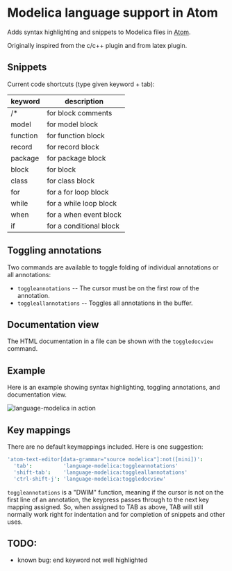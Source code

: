 # Modelica language support in Atom

Adds syntax highlighting and snippets to Modelica files in [Atom](https://atom.io/ "Atom").

Originally inspired from the c/c++ plugin and from latex plugin.

## Snippets

Current code shortcuts (type given keyword + tab):

keyword  | description
---      | ---
/*       | for block comments
model    | for model block
function | for function block
record   | for record block
package  | for package block
block    | for block
class    | for class block
for      | for a for loop block
while    | for a while loop block
when     | for a when event block
if       | for a conditional block

## Toggling annotations

Two commands are available to toggle folding of individual annotations or all
annotations:

- `toggleannotations` -- The cursor must be on the first row of the annotation.
- `toggleallannotations` -- Toggles all annotations in the buffer.

## Documentation view

The HTML documentation in a file can be shown with the `toggledocview` command.

## Example

Here is an example showing syntax highlighting, toggling annotations, and
documentation view.

![language-modelica in action](https://github.com/tshort/atom-language-modelica/raw/master/atom-modelica.gif)

## Key mappings

There are no default keymappings included. Here is one suggestion:

```cson
'atom-text-editor[data-grammar="source modelica"]:not([mini])':
  'tab':          'language-modelica:toggleannotations'
  'shift-tab':    'language-modelica:toggleallannotations'
  'ctrl-shift-j': 'language-modelica:toggledocview'
```

`toggleannotations` is a "DWIM" function, meaning if the cursor is not on the
first line of an annotation, the keypress passes through to the next key
mapping assigned. So, when assigned to TAB as above, TAB will still normally
work right for indentation and for completion of snippets and other uses.


## TODO:

* known bug: end keyword not well highlighted
